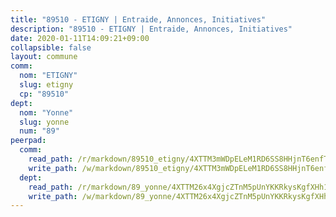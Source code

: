 ```yaml
---
title: "89510 - ETIGNY | Entraide, Annonces, Initiatives"
description: "89510 - ETIGNY | Entraide, Annonces, Initiatives"
date: 2020-01-11T14:09:21+09:00
collapsible: false
layout: commune
comm:
  nom: "ETIGNY"
  slug: etigny
  cp: "89510"
dept:
  nom: "Yonne"
  slug: yonne
  num: "89"
peerpad:
  comm:
    read_path: /r/markdown/89510_etigny/4XTTM3mWDpELeM1RD6SS8HHjnT6enfTZnNE2F78Ner8TnAmGb
    write_path: /w/markdown/89510_etigny/4XTTM3mWDpELeM1RD6SS8HHjnT6enfTZnNE2F78Ner8TnAmGb-K3TgUaaKefWfpXWhyQEPVdwvhrpHWWsuKEZcn2dg8K4HZoYDuYf2KcVkQZyf2UApLoWuq73d8ha5EPX7HdrthfQpabjwzVYstNm4JRbwHUwquo2JWpBT69N4cGxs1KEuJwTtYw7u
  dept:
    read_path: /r/markdown/89_yonne/4XTTM26x4XgjcZTnM5pUnYKKRkysKgfXHh1wiigoPHqn9LDKB
    write_path: /w/markdown/89_yonne/4XTTM26x4XgjcZTnM5pUnYKKRkysKgfXHh1wiigoPHqn9LDKB-K3TgU4xaMVqzoRnPJNyddApuMoWvJyHL35bzooauYvdhG3MLg3ikjpoueq9BDtqVP4hJBQxpPxix2gohzXyST9tZPnEkyXpDMdHiAFpx7EU6e8WgvFk7NPsBQepM8o13bG9dyqq7
---
```



